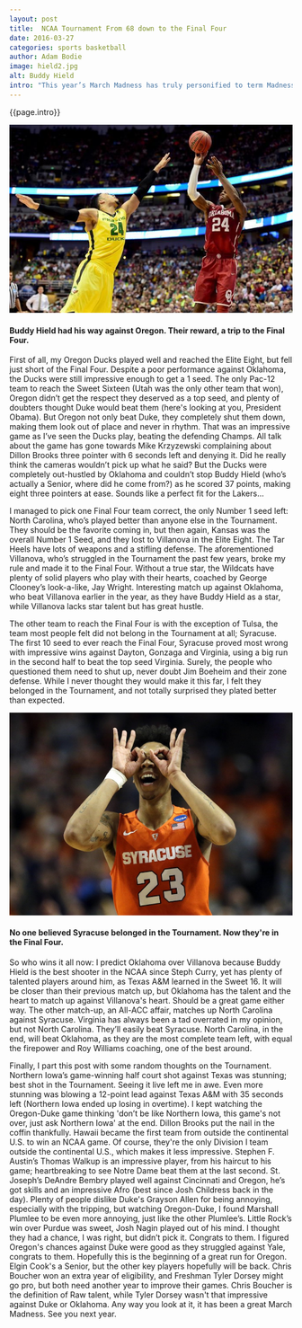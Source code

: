 ```yaml
---
layout: post
title:  NCAA Tournament From 68 down to the Final Four
date: 2016-03-27
categories: sports basketball
author: Adam Bodie
image: hield2.jpg
alt: Buddy Hield
intro: "This year’s March Madness has truly personified to term Madness, to say the least. My bracket was shot early on, as Michigan State, my pick to win it all, got shocked by Middle Tennessee State, in what was statistically one of the biggest upsets ever. High seeds including West Virginia (3), California (4) and multiple 5 seeds, Purdue and Baylor were upset as well. My upset picks didn’t pan out, except for Gonzaga over Seton Hall and VCU over Oregon State, but not nearly as impressive as Middle Tennessee State, Little Rock, Yale, Stephen F. Austin and Hawaii winning. Here are my thoughts on the Tournament as a whole."
---
```


<div class="article">
<p>{{page.intro}}</p>

<div class="blog-pic">
		<img src="/img/hield2.jpg" data-toggle="tooltip" title="Buddy Hield had his way against Oregon.  Their reward, a trip to the Final Four." class="image block img-responsive">
	<h4>Buddy Hield had his way against Oregon.  Their reward, a trip to the Final Four.</h4>
</div>

<p>First of all, my Oregon Ducks played well and reached the Elite Eight, but fell just short of the Final Four.  Despite a poor performance against Oklahoma, the Ducks were still impressive enough to get a 1 seed.  The only Pac-12 team to reach the Sweet Sixteen (Utah was the only other team that won), Oregon didn’t get the respect they deserved as a top seed, and plenty of doubters thought Duke would beat them (here's looking at you, President Obama).  But Oregon not only beat Duke, they completely shut them down, making them look out of place and never in rhythm.  That was an impressive game as I’ve seen the Ducks play, beating the defending Champs.  All talk about the game has gone towards Mike Krzyzewski complaining about Dillon Brooks three pointer with 6 seconds left and denying it.  Did he really think the cameras wouldn’t pick up what he said? But the Ducks were completely out-hustled by Oklahoma and couldn’t stop Buddy Hield (who’s actually a Senior, where did he come from?) as he scored 37 points, making eight three pointers at ease.  Sounds like a perfect fit for the Lakers…</p>

<p>I managed to pick one Final Four team correct, the only Number 1 seed left: North Carolina, who’s played better than anyone else in the Tournament.  They should be the favorite coming in, but then again, Kansas was the overall Number 1 Seed, and they lost to Villanova in the Elite Eight.  The Tar Heels have lots of weapons and a stifling defense.  The aforementioned Villanova, who’s struggled in the Tournament the past few years, broke my rule and made it to the Final Four.  Without a true star, the Wildcats have plenty of solid players who play with their hearts, coached by George Clooney’s look-a-like, Jay Wright.  Interesting match up against Oklahoma, who beat Villanova earlier in the year, as they have Buddy Hield as a star, while Villanova lacks star talent but has great hustle.</p>

<p>The other team to reach the Final Four is with the exception of Tulsa, the team most people felt did not belong in the Tournament at all; Syracuse.  The first 10 seed to ever reach the Final Four, Syracuse proved most wrong with impressive wins against Dayton, Gonzaga and Virginia, using a big run in the second half to beat the top seed Virginia.  Surely, the people who questioned them need to shut up, never doubt Jim Boeheim and their zone defense.  While I never thought they would make it this far, I felt they belonged in the Tournament, and not totally surprised they plated better than expected.</p>

<div class="blog-pic">
		<img src="/img/syracuse.jpg" data-toggle="tooltip" title="No one believed Syracuse belonged in the Tournament.  Now they're in the Final Four." class="image block img-responsive">
	<h4>No one believed Syracuse belonged in the Tournament.  Now they're in the Final Four.</h4>
</div>



<p>So who wins it all now:  I predict Oklahoma over Villanova because Buddy Hield is the best shooter in the NCAA since Steph Curry, yet has plenty of talented players around him, as Texas A&amp;M learned in the Sweet 16.  It will be closer than their previous match up, but Oklahoma has the talent and the heart to match up against Villanova's heart.  Should be a great game either way.  The other match-up, an All-ACC affair, matches up North Carolina against Syracuse.  Virginia has always been a tad overrated in my opinion, but not North Carolina.  They’ll easily beat Syracuse.  North Carolina, in the end, will beat Oklahoma, as they are the most complete team left, with equal the firepower and Roy Williams coaching, one of the best around.</p>

<p>Finally, I part this post with some random thoughts on the Tournament.  Northern Iowa’s game-winning half court shot against Texas was stunning; best shot in the Tournament.  Seeing it live left me in awe.  Even more stunning was blowing a 12-point lead against Texas A&amp;M with 35 seconds left (Northern Iowa ended up losing in overtime).  I kept watching the Oregon-Duke game thinking 'don’t be like Northern Iowa, this game's not over, just ask Northern Iowa' at the end.  Dillon Brooks put the nail in the coffin thankfully.  Hawaii became the first team from outside the continental U.S. to win an NCAA game.  Of course, they're the only Division I team outside the continental U.S., which makes it less impressive.  Stephen F. Austin’s Thomas Walkup is an impressive player, from his haircut to his game; heartbreaking to see Notre Dame beat them at the last second.  St. Joseph’s DeAndre Bembry played well against Cincinnati and Oregon, he’s got skills and an impressive Afro (best since Josh Childress back in the day).  Plenty of people dislike Duke's Grayson Allen for being annoying, especially with the tripping, but watching Oregon-Duke, I found Marshall Plumlee to be even more annoying, just like the other Plumlee’s.  Little Rock’s win over Purdue was sweet, Josh Nagin played out of his mind.  I thought they had a chance, I was right, but didn’t pick it.  Congrats to them.  I figured Oregon's chances against Duke were good as they struggled against Yale, congrats to them.  Hopefully this is the beginning of a great run for Oregon.  Elgin Cook's a Senior, but the other key players hopefully will be back.  Chris Boucher won an extra year of eligibility, and Freshman Tyler Dorsey might go pro, but both need another year to improve their games.  Chris Boucher is the definition of Raw talent, while Tyler Dorsey wasn't that impressive against Duke or Oklahoma.  Any way you look at it, it has been a great March Madness.  See you next year.</p>

</div>